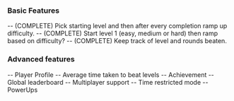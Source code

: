 ### Basic Features

-- (COMPLETE) Pick starting level and then after every completion ramp up difficulty.
-- (COMPLETE) Start level 1 (easy, medium or hard) then ramp based on difficulty?
-- (COMPLETE) Keep track of level and rounds beaten.

### Advanced features

-- Player Profile
-- Average time taken to beat levels
-- Achievement
-- Global leaderboard
-- Multiplayer support
-- Time restricted mode
-- PowerUps

